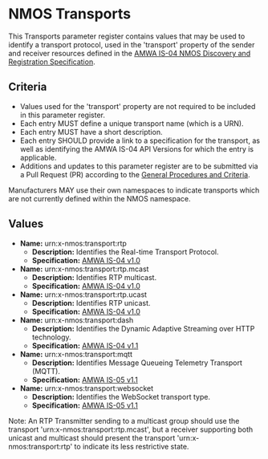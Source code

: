 # NMOS Transports

This Transports parameter register contains values that may be used to identify a transport protocol, used in the 'transport' property of the sender and receiver resources defined in the [AMWA IS-04 NMOS Discovery and Registration Specification](https://github.com/AMWA-TV/nmos-discovery-registration).

## Criteria

- Values used for the 'transport' property are not required to be included in this parameter register.
- Each entry MUST define a unique transport name (which is a URN).
- Each entry MUST have a short description.
- Each entry SHOULD provide a link to a specification for the transport, as well as identifying the AMWA IS-04 API Versions for which the entry is applicable.
- Additions and updates to this parameter register are to be submitted via a Pull Request (PR) according to the [General Procedures and Criteria](../README.md#general-procedures-and-criteria).

Manufacturers MAY use their own namespaces to indicate transports which are not currently defined within the NMOS namespace.

## Values

- **Name:** urn:x-nmos:transport:rtp
  - **Description:** Identifies the Real-time Transport Protocol.
  - **Specification:** [AMWA IS-04 v1.0](https://github.com/AMWA-TV/nmos-discovery-registration/tree/v1.0.x)
- **Name:** urn:x-nmos:transport:rtp.mcast
  - **Description:** Identifies RTP multicast.
  - **Specification:** [AMWA IS-04 v1.0](https://github.com/AMWA-TV/nmos-discovery-registration/tree/v1.0.x)
- **Name:** urn:x-nmos:transport:rtp.ucast
  - **Description:** Identifies RTP unicast.
  - **Specification:** [AMWA IS-04 v1.0](https://github.com/AMWA-TV/nmos-discovery-registration/tree/v1.0.x)
- **Name:** urn:x-nmos:transport:dash
  - **Description:** Identifies the Dynamic Adaptive Streaming over HTTP technology.
  - **Specification:** [AMWA IS-04 v1.1](https://github.com/AMWA-TV/nmos-discovery-registration/tree/v1.1.x)
- **Name:** urn:x-nmos:transport:mqtt
  - **Description:** Identifies Message Queueing Telemetry Transport (MQTT).
  - **Specification:** [AMWA IS-05 v1.1](https://github.com/AMWA-TV/nmos-device-connection-management/tree/v1.1-dev)
- **Name:** urn:x-nmos:transport:websocket
  - **Description:** Identifies the WebSocket transport type.
  - **Specification:** [AMWA IS-05 v1.1](https://github.com/AMWA-TV/nmos-device-connection-management/tree/v1.1-dev)

Note: An RTP Transmitter sending to a multicast group should use the transport 'urn:x-nmos:transport:rtp.mcast', but a receiver supporting both unicast and multicast should present the transport 'urn:x-nmos:transport:rtp' to indicate its less restrictive state.

